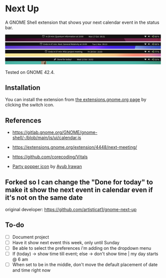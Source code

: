 # Next Up
A GNOME Shell extension that shows your next calendar event in the status bar.

![screenshot1](screenshots/screenshot1.png)
![screenshot2](screenshots/screenshot2.png)
![screenshot3](screenshots/screenshot3.png)
![screenshot4](screenshots/screenshot4.png)

Tested on GNOME 42.4.


## Installation
You can install the extension from [the extensions.gnome.org page](https://extensions.gnome.org/extension/5465/next-up/) by clicking the switch icon.


## References
- https://gitlab.gnome.org/GNOME/gnome-shell/-/blob/main/js/ui/calendar.js
- https://extensions.gnome.org/extension/4448/next-meeting/
- https://github.com/corecoding/Vitals

- [Party popper icon](https://www.flaticon.com/free-icon/party-popper_6335608) by [Ayub Irawan](https://www.flaticon.com/authors/ayub-irawan)

## Forked so I can change the "Done for today" to make it show the next event in calendar even if it's not on the same date
original developer: https://github.com/artisticat1/gnome-next-up

## To-do
- [ ] Document project
- [ ] Have it show next event this week, only until Sunday
- [ ] Be able to select the preferences i'm adding on the dropdown menu
- [ ] If (today) -> show time till event; else -> don't show time | my day starts @ 6 am  
- [ ] When set to be in the middle, don't move the default placement of date and time right now